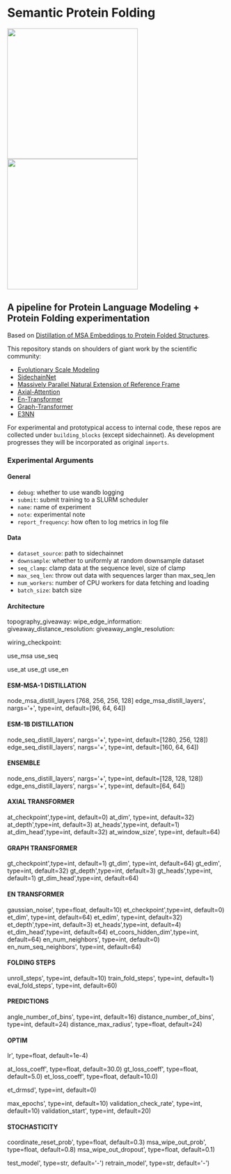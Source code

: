 
# Semantic Protein Folding

<img src="https://github.com/AllanSCosta/semantic-protein-folding/blob/main/img/T1024%20fold.gif" width="300" height="300" /><img src="https://github.com/AllanSCosta/semantic-protein-folding/blob/main/img/T1024%20rear.gif" width="300" height="300" />

## A pipeline for Protein Language Modeling + Protein Folding experimentation


Based on [Distillation of MSA Embeddings to Protein Folded Structures](https://www.biorxiv.org/content/10.1101/2021.06.02.446809v1.full.pdf).

This repository stands on shoulders of giant work by the scientific community:

- [Evolutionary Scale Modeling](https://github.com/facebookresearch/esm)
- [SidechainNet](https://github.com/jonathanking/sidechainnet)
- [Massively Parallel Natural Extension of Reference Frame](https://github.com/EleutherAI/mp_nerf)
- [Axial-Attention](https://github.com/lucidrains/En-transformer/)
- [En-Transformer](https://github.com/lucidrains/En-transformer/)
- [Graph-Transformer](https://github.com/lucidrains/graph-transformer-pytorch)
- [E3NN](https://github.com/e3nn/e3nn)

For experimental and prototypical access to internal code, these repos are collected under `building_blocks` (except sidechainnet). As development progresses they will be incorporated as original `imports`.


### Experimental Arguments

#### General
- `debug`: whether to use wandb logging
- `submit`: submit training to a SLURM scheduler
- `name`: name of experiment
- `note`: experimental note
- `report_frequency`: how often to log metrics in log file

#### Data
- `dataset_source`: path to sidechainnet
- `downsample`: whether to uniformly at random downsample dataset
- `seq_clamp`: clamp data at the sequence level, size of clamp
- `max_seq_len`: throw out data with sequences larger than max_seq_len
- `num_workers`: number of CPU workers for data fetching and loading
- `batch_size`: batch size


#### Architecture

topography_giveaway:
wipe_edge_information:
giveaway_distance_resolution:
giveaway_angle_resolution:

wiring_checkpoint:

use_msa
use_seq

use_at
use_gt
use_en

#### ESM-MSA-1 DISTILLATION
node_msa_distill_layers [768, 256, 256, 128]
edge_msa_distill_layers', nargs='+', type=int, default=[96, 64, 64])

#### ESM-1B DISTILLATION
node_seq_distill_layers', nargs='+', type=int, default=[1280, 256, 128])
edge_seq_distill_layers', nargs='+', type=int, default=[160, 64, 64])

#### ENSEMBLE
node_ens_distill_layers', nargs='+', type=int, default=[128, 128, 128])
edge_ens_distill_layers', nargs='+', type=int, default=[64, 64])

#### AXIAL TRANSFORMER
at_checkpoint',type=int, default=0)
at_dim', type=int, default=32)
at_depth',type=int, default=3)
at_heads',type=int, default=1)
at_dim_head',type=int, default=32)
at_window_size', type=int, default=64)

#### GRAPH TRANSFORMER
gt_checkpoint',type=int, default=1)
gt_dim', type=int, default=64)
gt_edim', type=int, default=32)
gt_depth',type=int, default=3)
gt_heads',type=int, default=1)
gt_dim_head',type=int, default=64)

#### EN TRANSFORMER
gaussian_noise', type=float, default=10)
et_checkpoint',type=int, default=0)
et_dim', type=int, default=64)
et_edim', type=int, default=32)
et_depth',type=int, default=3)
et_heads',type=int, default=4)
et_dim_head',type=int, default=64)
et_coors_hidden_dim',type=int, default=64)
en_num_neighbors', type=int, default=0)
en_num_seq_neighbors', type=int, default=64)


#### FOLDING STEPS
unroll_steps', type=int, default=10)
train_fold_steps', type=int, default=1)
eval_fold_steps', type=int, default=60)



#### PREDICTIONS
angle_number_of_bins', type=int, default=16)
distance_number_of_bins', type=int, default=24)
distance_max_radius', type=float, default=24)

#### OPTIM
lr', type=float, default=1e-4)

at_loss_coeff', type=float, default=30.0)
gt_loss_coeff', type=float, default=5.0)
et_loss_coeff', type=float, default=10.0)

et_drmsd', type=int, default=0)

max_epochs', type=int, default=10)
validation_check_rate', type=int, default=10)
validation_start', type=int, default=20)


#### STOCHASTICITY
coordinate_reset_prob', type=float, default=0.3)
msa_wipe_out_prob', type=float, default=0.8)
msa_wipe_out_dropout', type=float, default=0.1)

test_model', type=str, default='-')
retrain_model', type=str, default='-')

